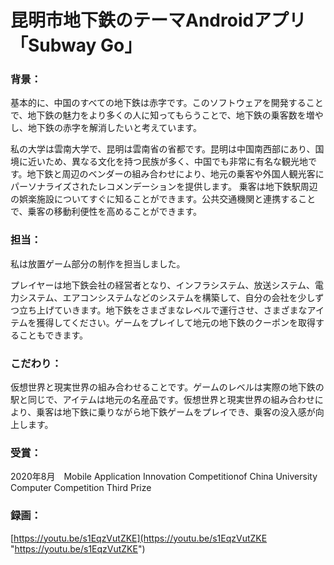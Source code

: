 # 昆明市地下鉄のテーマAndroidアプリ「Subway Go」

### **背景：**

基本的に、中国のすべての地下鉄は赤字です。このソフトウェアを開発することで、地下鉄の魅力をより多くの人に知ってもらうことで、地下鉄の乗客数を増やし、地下鉄の赤字を解消したいと考えています。

私の大学は雲南大学で、昆明は雲南省の省都です。昆明は中国南西部にあり、国境に近いため、異なる文化を持つ民族が多く、中国でも非常に有名な観光地です。地下鉄と周辺のベンダーの組み合わせにより、地元の乗客や外国人観光客にパーソナライズされたレコメンデーションを提供します。 乗客は地下鉄駅周辺の娯楽施設についてすぐに知ることができます。公共交通機関と連携することで、乗客の移動利便性を高めることができます。

### **担当：**

私は放置ゲーム部分の制作を担当しました。

プレイヤーは地下鉄会社の経営者となり、インフラシステム、放送システム、電力システム、エアコンシステムなどのシステムを構築して、自分の会社を少しずつ立ち上げていきます。地下鉄をさまざまなレベルで運行させ、さまざまなアイテムを獲得してください。ゲームをプレイして地元の地下鉄のクーポンを取得することもできます。

### **こだわり：**

仮想世界と現実世界の組み合わせることです。ゲームのレベルは実際の地下鉄の駅と同じで、アイテムは地元の名産品です。仮想世界と現実世界の組み合わせにより、乗客は地下鉄に乗りながら地下鉄ゲームをプレイでき、乗客の没入感が向上します。

### **受賞：**

2020年8月　Mobile Application Innovation Competitionof China University Computer Competition Third Prize

### **録画：**

[https://youtu.be/s1EqzVutZKE](https://youtu.be/s1EqzVutZKE "https://youtu.be/s1EqzVutZKE")
